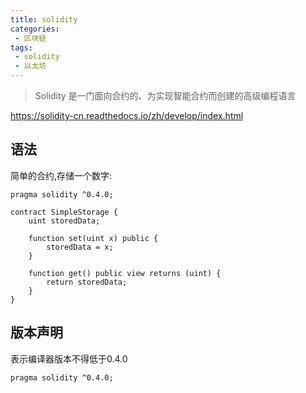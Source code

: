```yaml
---
title: solidity
categories:
 - 区块链
tags:
 - solidity
 - 以太坊
---
```


> Solidity 是一门面向合约的、为实现智能合约而创建的高级编程语言 

https://solidity-cn.readthedocs.io/zh/develop/index.html

## 语法

简单的合约,存储一个数字:

```solidity
pragma solidity ^0.4.0;

contract SimpleStorage {
    uint storedData;

    function set(uint x) public {
        storedData = x;
    }

    function get() public view returns (uint) {
        return storedData;
    }
}
```

## 版本声明

表示编译器版本不得低于0.4.0

```solidity
pragma solidity ^0.4.0;
```